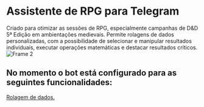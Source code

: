 # Assistente de RPG para Telegram

Criado para otimizar as sessões de RPG, especialmente campanhas de D&D 5ª Edição em ambientações medievais. Permite rolagens de dados personalizadas, com a possibilidade de selecionar e manipular resultados individuais, executar operações matemáticas e destacar resultados críticos.
![Frame 2](https://github.com/user-attachments/assets/d144ba40-3d2a-4d11-ad27-58def6a34a38)

## No momento o bot está configurado para as seguintes funcionalidades:
[Rolagem de dados.](https://github.com/Navelogic/telegram-bot-assistente-rpg/wiki/Rolagem-de-Dados)

